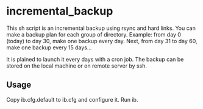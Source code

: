 # incremental_backup
This sh script is an incremental backup using rsync and hard links.
You can make a backup plan for each group of directory.
Example: from day 0 (today) to day 30, make one backup every day. Next, from day 31 to day 60, make one backup every 15 days...

It is plained to launch it every days with a cron job.
The backup can be stored on the local machine or on remote server by ssh.

## Usage
Copy ib.cfg.default to ib.cfg and configure it. Run ib.